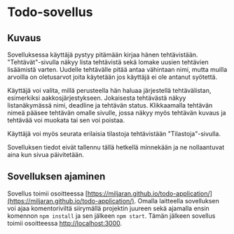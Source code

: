 # Todo-sovellus

## Kuvaus
Sovelluksessa käyttäjä pystyy pitämään kirjaa hänen tehtävistään. "Tehtävät"-sivulla näkyy lista tehtävistä sekä lomake uusien tehtävien lisäämistä varten. Uudelle tehtävälle pitää antaa vähintaan nimi, mutta muilla arvoilla on oletusarvot joita käytetään jos käyttäjä ei ole antanut syötettä. 

Käyttäjä voi valita, millä perusteella hän haluaa järjestellä tehtävälistan, esimerkiksi aakkosjärjestykseen. Jokaisesta tehtävästä näkyy listanäkymässä nimi, deadline ja tehtävän status. Klikkaamalla tehtävän nimeä pääsee tehtävän omalle sivulle, jossa näkyy myös tehtävän kuvaus ja tehtävää voi muokata tai sen voi poistaa.

Käyttäjä voi myös seurata erilaisia tilastoja tehtävistään "Tilastoja"-sivulla.

Sovelluksen tiedot eivät tallennu tällä hetkellä minnekään ja ne nollaantuvat aina kun sivua päivitetään.

## Sovelluksen ajaminen
Sovellus toimii osoitteessa [https://miljaran.github.io/todo-application/](https://miljaran.github.io/todo-application/). Omalla laitteella sovelluksen voi ajaa komentoriviltä siirymällä projektin juureen sekä ajamalla ensin komennon `npm install` ja sen jälkeen `npm start`. Tämän jälkeen sovellus toimii osoitteessa [http://localhost:3000](http://localhost:3000).